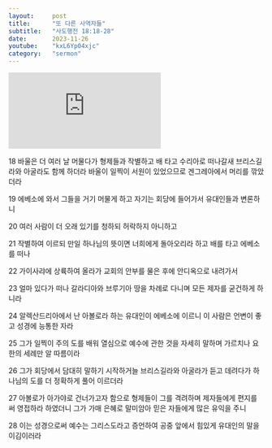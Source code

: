 ```yaml
---
layout:     post
title:      "또 다른 사역자들"
subtitle:	"사도행전 18:18-28"
date:       2023-11-26
youtube:    "kxL6Yp04xjc"
category:   "sermon"
---
```


<div class="youtube margin-large">
    <iframe src="https://www.youtube.com/embed/kxL6Yp04xjc" title="YouTube video player" frameborder="0" allow="accelerometer; autoplay; clipboard-write; encrypted-media; gyroscope; picture-in-picture; web-share" allowfullscreen></iframe>
</div>

18 바울은 더 여러 날 머물다가 형제들과 작별하고 배 타고 수리아로 떠나갈새 브리스길라와 아굴라도 함께 하더라 바울이 일찍이 서원이 있었으므로 겐그레아에서 머리를 깎았더라

19 에베소에 와서 그들을 거기 머물게 하고 자기는 회당에 들어가서 유대인들과 변론하니

20 여러 사람이 더 오래 있기를 청하되 허락하지 아니하고  

21 작별하여 이르되 만일 하나님의 뜻이면 너희에게 돌아오리라 하고 배를 타고 에베소를 떠나

22 가이사랴에 상륙하여 올라가 교회의 안부를 물은 후에 안디옥으로 내려가서

23 얼마 있다가 떠나 갈라디아와 브루기아 땅을 차례로 다니며 모든 제자를 굳건하게 하니라

24 알렉산드리아에서 난 아볼로라 하는 유대인이 에베소에 이르니 이 사람은 언변이 좋고 성경에 능통한 자라

25 그가 일찍이 주의 도를 배워 열심으로 예수에 관한 것을 자세히 말하며 가르치나 요한의 세례만 알 따름이라  

26 그가 회당에서 담대히 말하기 시작하거늘 브리스길라와 아굴라가 듣고 데려다가 하나님의 도를 더 정확하게 풀어 이르더라

27 아볼로가 아가야로 건너가고자 함으로 형제들이 그를 격려하며 제자들에게 편지를 써 영접하라 하였더니 그가 가매 은혜로 말미암아 믿은 자들에게 많은 유익을 주니

28 이는 성경으로써 예수는 그리스도라고 증언하여 공중 앞에서 힘있게 유대인의 말을 이김이러라